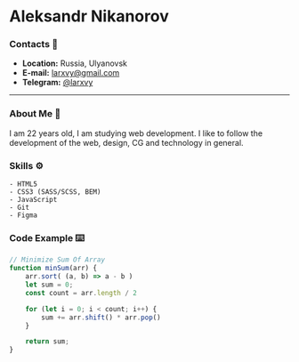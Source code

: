 # Aleksandr Nikanorov

### Contacts 📄
- **Location:** Russia, Ulyanovsk
- **E-mail:** larxvy@gmail.com
- **Telegram:** [@larxvy](https://t.me/larxvy)

---

### About Me 👀

I am 22 years old, I am studying web development. I like to follow the development of the web, design, CG and technology in general.

### Skills ⚙️
```
- HTML5
- CSS3 (SASS/SCSS, BEM)
- JavaScript
- Git
- Figma
```

### Code Example ⌨️
```js
// Minimize Sum Of Array
function minSum(arr) {
    arr.sort( (a, b) => a - b )
    let sum = 0;
    const count = arr.length / 2

    for (let i = 0; i < count; i++) {
        sum += arr.shift() * arr.pop()
    }

    return sum;
}
```
